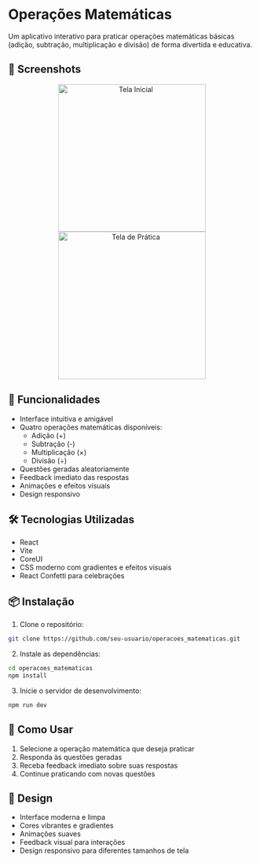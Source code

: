 # Operações Matemáticas

Um aplicativo interativo para praticar operações matemáticas básicas (adição, subtração, multiplicação e divisão) de forma divertida e educativa.

## 📸 Screenshots

<div align="center">
  <img src="src/assets/imagens/tela-inicial.png" alt="Tela Inicial" width="300"/>
  <img src="src/assets/imagens/tela-pratica.png" alt="Tela de Prática" width="300"/>
</div>

## 🚀 Funcionalidades

- Interface intuitiva e amigável
- Quatro operações matemáticas disponíveis:
  - Adição (+)
  - Subtração (-)
  - Multiplicação (×)
  - Divisão (÷)
- Questões geradas aleatoriamente
- Feedback imediato das respostas
- Animações e efeitos visuais
- Design responsivo

## 🛠️ Tecnologias Utilizadas

- React
- Vite
- CoreUI
- CSS moderno com gradientes e efeitos visuais
- React Confetti para celebrações

## 📦 Instalação

1. Clone o repositório:
```bash
git clone https://github.com/seu-usuario/operacoes_matematicas.git
```

2. Instale as dependências:
```bash
cd operacoes_matematicas
npm install
```

3. Inicie o servidor de desenvolvimento:
```bash
npm run dev
```

## 🎯 Como Usar

1. Selecione a operação matemática que deseja praticar
2. Responda às questões geradas
3. Receba feedback imediato sobre suas respostas
4. Continue praticando com novas questões

## 🎨 Design

- Interface moderna e limpa
- Cores vibrantes e gradientes
- Animações suaves
- Feedback visual para interações
- Design responsivo para diferentes tamanhos de tela



